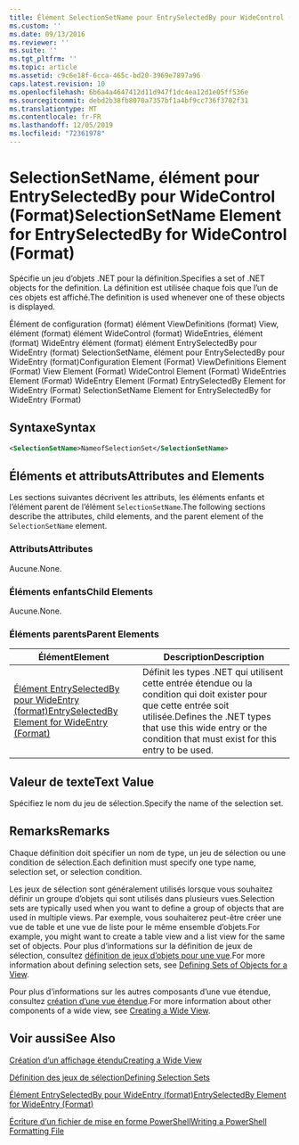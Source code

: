 ```yaml
---
title: Élément SelectionSetName pour EntrySelectedBy pour WideControl (format) | Microsoft Docs
ms.custom: ''
ms.date: 09/13/2016
ms.reviewer: ''
ms.suite: ''
ms.tgt_pltfrm: ''
ms.topic: article
ms.assetid: c9c6e18f-6cca-465c-bd20-3969e7897a96
caps.latest.revision: 10
ms.openlocfilehash: 6b6a4a4647412d11d947f1dc4ea12d1e05ff536e
ms.sourcegitcommit: debd2b38fb8070a7357bf1a4bf9cc736f3702f31
ms.translationtype: MT
ms.contentlocale: fr-FR
ms.lasthandoff: 12/05/2019
ms.locfileid: "72361978"
---
```

# <a name="selectionsetname-element-for-entryselectedby-for-widecontrol-format"></a><span data-ttu-id="90394-102">SelectionSetName, élément pour EntrySelectedBy pour WideControl (Format)</span><span class="sxs-lookup"><span data-stu-id="90394-102">SelectionSetName Element for EntrySelectedBy for WideControl (Format)</span></span>

<span data-ttu-id="90394-103">Spécifie un jeu d’objets .NET pour la définition.</span><span class="sxs-lookup"><span data-stu-id="90394-103">Specifies a set of .NET objects for the definition.</span></span> <span data-ttu-id="90394-104">La définition est utilisée chaque fois que l’un de ces objets est affiché.</span><span class="sxs-lookup"><span data-stu-id="90394-104">The definition is used whenever one of these objects is displayed.</span></span>

<span data-ttu-id="90394-105">Élément de configuration (format) élément ViewDefinitions (format) View, élément (format) élément WideControl (format) WideEntries, élément (format) WideEntry élément (format) élément EntrySelectedBy pour WideEntry (format) SelectionSetName, élément pour EntrySelectedBy pour WideEntry (format)</span><span class="sxs-lookup"><span data-stu-id="90394-105">Configuration Element (Format) ViewDefinitions Element (Format) View Element (Format) WideControl Element (Format) WideEntries Element (Format) WideEntry Element (Format) EntrySelectedBy Element for WideEntry (Format) SelectionSetName Element for EntrySelectedBy for WideEntry (Format)</span></span>

## <a name="syntax"></a><span data-ttu-id="90394-106">Syntaxe</span><span class="sxs-lookup"><span data-stu-id="90394-106">Syntax</span></span>

```xml
<SelectionSetName>NameofSelectionSet</SelectionSetName>

```

## <a name="attributes-and-elements"></a><span data-ttu-id="90394-107">Éléments et attributs</span><span class="sxs-lookup"><span data-stu-id="90394-107">Attributes and Elements</span></span>

<span data-ttu-id="90394-108">Les sections suivantes décrivent les attributs, les éléments enfants et l’élément parent de l’élément `SelectionSetName`.</span><span class="sxs-lookup"><span data-stu-id="90394-108">The following sections describe the attributes, child elements, and the parent element of the `SelectionSetName` element.</span></span>

### <a name="attributes"></a><span data-ttu-id="90394-109">Attributs</span><span class="sxs-lookup"><span data-stu-id="90394-109">Attributes</span></span>

<span data-ttu-id="90394-110">Aucune.</span><span class="sxs-lookup"><span data-stu-id="90394-110">None.</span></span>

### <a name="child-elements"></a><span data-ttu-id="90394-111">Éléments enfants</span><span class="sxs-lookup"><span data-stu-id="90394-111">Child Elements</span></span>

<span data-ttu-id="90394-112">Aucune.</span><span class="sxs-lookup"><span data-stu-id="90394-112">None.</span></span>

### <a name="parent-elements"></a><span data-ttu-id="90394-113">Éléments parents</span><span class="sxs-lookup"><span data-stu-id="90394-113">Parent Elements</span></span>

|<span data-ttu-id="90394-114">Élément</span><span class="sxs-lookup"><span data-stu-id="90394-114">Element</span></span>|<span data-ttu-id="90394-115">Description</span><span class="sxs-lookup"><span data-stu-id="90394-115">Description</span></span>|
|-------------|-----------------|
|[<span data-ttu-id="90394-116">Élément EntrySelectedBy pour WideEntry (format)</span><span class="sxs-lookup"><span data-stu-id="90394-116">EntrySelectedBy Element for WideEntry (Format)</span></span>](./entryselectedby-element-for-wideentry-format.md)|<span data-ttu-id="90394-117">Définit les types .NET qui utilisent cette entrée étendue ou la condition qui doit exister pour que cette entrée soit utilisée.</span><span class="sxs-lookup"><span data-stu-id="90394-117">Defines the .NET types that use this wide entry or the condition that must exist for this entry to be used.</span></span>|

## <a name="text-value"></a><span data-ttu-id="90394-118">Valeur de texte</span><span class="sxs-lookup"><span data-stu-id="90394-118">Text Value</span></span>

<span data-ttu-id="90394-119">Spécifiez le nom du jeu de sélection.</span><span class="sxs-lookup"><span data-stu-id="90394-119">Specify the name of the selection set.</span></span>

## <a name="remarks"></a><span data-ttu-id="90394-120">Remarks</span><span class="sxs-lookup"><span data-stu-id="90394-120">Remarks</span></span>

<span data-ttu-id="90394-121">Chaque définition doit spécifier un nom de type, un jeu de sélection ou une condition de sélection.</span><span class="sxs-lookup"><span data-stu-id="90394-121">Each definition must specify one type name, selection set, or selection condition.</span></span>

<span data-ttu-id="90394-122">Les jeux de sélection sont généralement utilisés lorsque vous souhaitez définir un groupe d’objets qui sont utilisés dans plusieurs vues.</span><span class="sxs-lookup"><span data-stu-id="90394-122">Selection sets are typically used when you want to define a group of objects that are used in multiple views.</span></span> <span data-ttu-id="90394-123">Par exemple, vous souhaiterez peut-être créer une vue de table et une vue de liste pour le même ensemble d’objets.</span><span class="sxs-lookup"><span data-stu-id="90394-123">For example, you might want to create a table view and a list view for the same set of objects.</span></span> <span data-ttu-id="90394-124">Pour plus d’informations sur la définition de jeux de sélection, consultez [définition de jeux d’objets pour une vue](./defining-selection-sets.md).</span><span class="sxs-lookup"><span data-stu-id="90394-124">For more information about defining selection sets, see [Defining Sets of Objects for a View](./defining-selection-sets.md).</span></span>

<span data-ttu-id="90394-125">Pour plus d’informations sur les autres composants d’une vue étendue, consultez [création d’une vue étendue](./creating-a-wide-view.md).</span><span class="sxs-lookup"><span data-stu-id="90394-125">For more information about other components of a wide view, see [Creating a Wide View](./creating-a-wide-view.md).</span></span>

## <a name="see-also"></a><span data-ttu-id="90394-126">Voir aussi</span><span class="sxs-lookup"><span data-stu-id="90394-126">See Also</span></span>

[<span data-ttu-id="90394-127">Création d’un affichage étendu</span><span class="sxs-lookup"><span data-stu-id="90394-127">Creating a Wide View</span></span>](./creating-a-wide-view.md)

[<span data-ttu-id="90394-128">Définition des jeux de sélection</span><span class="sxs-lookup"><span data-stu-id="90394-128">Defining Selection Sets</span></span>](./defining-selection-sets.md)

[<span data-ttu-id="90394-129">Élément EntrySelectedBy pour WideEntry (format)</span><span class="sxs-lookup"><span data-stu-id="90394-129">EntrySelectedBy Element for WideEntry (Format)</span></span>](./entryselectedby-element-for-wideentry-format.md)

[<span data-ttu-id="90394-130">Écriture d’un fichier de mise en forme PowerShell</span><span class="sxs-lookup"><span data-stu-id="90394-130">Writing a PowerShell Formatting File</span></span>](./writing-a-powershell-formatting-file.md)
